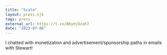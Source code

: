 ```yaml
---
title: "Scale"
layout: press.njk
tags: press
external_url: https://t.co/B6yHjOzah7
date: "2023-07-06"
---
```


I chatted with monetization and advertisement/sponsorship paths in emails with Stewart!
